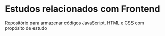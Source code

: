 # Estudos relacionados com Frontend
Repositório para armazenar códigos JavaScript, HTML e CSS com propósito de estudo
